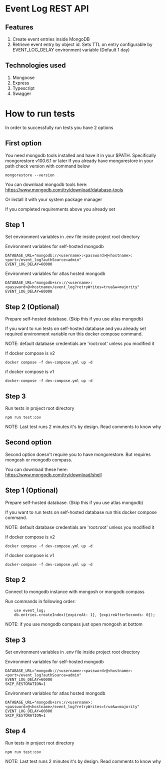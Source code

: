 # Event Log REST API

## Features
1. Create event entries inside MongoDB
2. Retrieve event entry by object id. Sets TTL on entry configurable by EVENT_LOG_DELAY environment variable (Default 1 day)

## Technologies used
1. Mongoose
2. Express
3. Typescript
4. Swagger

# How to run tests
In order to successfully run tests you have 2 options

## First option
You need mongodb tools installed and have it in your $PATH. Specifically mongorestore v100.6.1 or later
If you already have mongorestore in your path check version with command below
```shell
mongorestore --version
```
You can download mongodb tools here: https://www.mongodb.com/try/download/database-tools

Or install it with your system package manager

If you completed requirements above you already set

## Step 1
Set environment variables in .env file inside project root directory

Environment variables for self-hosted mongodb
```.env
DATABASE_URL="mongodb://<username>:<password>@<hostname>:<port>/event_log?authSource=admin"
EVENT_LOG_DELAY=60000
```
Environment variables for atlas hosted mongodb
```.env
DATABASE_URL="mongodb+srv://<username>:<password>@<hostname>/event_log?retryWrites=true&w=majority"
EVENT_LOG_DELAY=60000
```

## Step 2 (Optional)
Prepare self-hosted database. (Skip this if you use atlas mongodb)

If you want to run tests on self-hosted database and you already set required environment variable run this docker compose command.

NOTE: default database credentials are 'root:root' unless you modified it

If docker compose is v2
```shell
docker compose -f dev-compose.yml up -d
```

if docker compose is v1
```
docker-compose -f dev-compose.yml up -d
```

## Step 3
Run tests in project root directory

```shell
npm run test:cov
```
NOTE: Last test runs 2 minutes it's by design. Read comments to know why

## Second option
Second option doesn't require you to have mongorestore. But requires mongosh or mongodb compass.

You can download these here: https://www.mongodb.com/try/download/shell

## Step 1 (Optional)
Prepare self-hosted database. (Skip this if you use atlas mongodb)

If you want to run tests on self-hosted database run this docker compose command.

NOTE: default database credentials are 'root:root' unless you modified it

If docker compose is v2
```shell
docker compose -f dev-compose.yml up -d
```

if docker compose is v1
```
docker-compose -f dev-compose.yml up -d
```

## Step 2
Connect to mongodb instance with mongosh or mongodb compass

Run commands in following order:

```mongosh
    use event_log;
    db.entries.createIndex({expireAt: 1}, {expireAfterSeconds: 0});
```
NOTE: if you use mongodb compass just open mongosh at bottom

## Step 3
Set environment variables in .env file inside project root directory

Environment variables for self-hosted mongodb
```.env
DATABASE_URL="mongodb://<username>:<password>@<hostname>:<port>/event_log?authSource=admin"
EVENT_LOG_DELAY=60000
SKIP_RESTORATION=1
```

Environment variables for atlas hosted mongodb
```.env
DATABASE_URL="mongodb+srv://<username>:<password>@<hostname>/event_log?retryWrites=true&w=majority"
EVENT_LOG_DELAY=60000
SKIP_RESTORATION=1
```

## Step 4
Run tests in project root directory
```shell
npm run test:cov
```
NOTE: Last test runs 2 minutes it's by design. Read comments to know why
